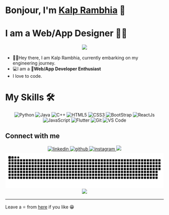 <h1>Bonjour, I'm <a target="_blank" href="https://palash2911.github.io/All-About-Me/">Kalp Rambhia</a> 🤝</h1></h1>
<h1>I am a Web/App Designer 📱📱</h1>


<p align="center">

<img src="https://github-readme-streak-stats.herokuapp.com/?user=kalp1210"/>
 
</p>

- 👨‍🎓Hey there, I am Kalp Rambhia, currently embarking on my engineering journey.<br/>
- 💻I am a 📱**Web/App Developer Enthusiast**<br/>
- I love to code.<br/>

<h1>My Skills 🛠</h1>

<p align="center"> 
<img alt="Python" src="https://img.shields.io/badge/python-3670A0?style=for-the-badge&logo=python&logoColor=ffdd54"/>
<img alt="Java" src="https://img.shields.io/badge/java-%23ED8B00.svg?&style=for-the-badge&logo=java&logoColor=white" />
<img alt="C++" src="https://img.shields.io/badge/c++-%2300599C.svg?style=for-the-badge&logo=c%2B%2B&logoColor=white" />
<!-- <img alt="MarkDown" src="https://img.shields.io/badge/markdown-%23000000.svg?style=for-the-badge&logo=markdown&logoColor=white"/> -->
<img alt="HTML5" src="https://img.shields.io/badge/html5-%23E34F26.svg?&style=for-the-badge&logo=html5&logoColor=white" />
<img alt="CSS3" src="https://img.shields.io/badge/css3-%231572B6.svg?&style=for-the-badge&logo=css3&logoColor=white" />
<img alt="BootStrap" src="https://img.shields.io/badge/bootstrap-%23563D7C.svg?style=for-the-badge&logo=bootstrap&logoColor=white" />
<img alt="ReactJs" src="https://img.shields.io/badge/React-20232A?style=for-the-badge&logo=react&logoColor=61DAFB" />
<!-- <img alt="VueJs" src="https://img.shields.io/badge/vuejs-%2335495e.svg?style=for-the-badge&logo=vuedotjs&logoColor=%234FC08D" /> -->
<img alt="JavaScript" src="https://img.shields.io/badge/javascript-%23323330.svg?&style=for-the-badge&logo=javascript&logoColor=%23F7DF1E" />
<!-- <!-- <img alt="Kotlin" src="https://img.shields.io/badge/-Kotlin-orange?&style=for-the-badge&logo=kotlin&logoColor=white" /> -->
<img alt="Flutter" src="https://img.shields.io/badge/-Flutter-white?&style=for-the-badge&logo=flutter&logoColor=blue" />
<!-- <img alt="Firebase" src="https://img.shields.io/badge/Firebase-ffdd00?style=for-the-badge&logo=firebase&logoColor=orange" /> -->
<!-- <img alt="My SQL" src="https://img.shields.io/badge/mysql-00000F.svg?style=for-the-badge&logo=mysql&logoColor=white" /> --> 
<img alt="Git" src="https://img.shields.io/badge/github-%23121011.svg?style=for-the-badge&logo=github&logoColor=white" />
<!-- <img alt="Google Cloud" src="https://img.shields.io/badge/Google_Cloud-4285F4?style=for-the-badge&logo=google-cloud&logoColor=white" /> -->
<img alt="VS Code" src="https://img.shields.io/badge/Visual_Studio_Code-0078D4?style=for-the-badge&logo=visual%20studio%20code&logoColor=white" />
<!-- <img alt="IntelliJIDEA" src="https://img.shields.io/badge/IntelliJIDEA-000000.svg?style=for-the-badge&logo=intellij-idea&logoColor=white" />
<img alt="Android Studio" src="https://img.shields.io/badge/Android_Studio-white?style=for-the-badge&logo=androidstudio&logoColor=0077b6" /> -->
</p>


## Connect with me  
<div align="center">
 <a href="https://www.linkedin.com/in/kalp-rambhia/" target="_blank">
<img src=https://img.shields.io/badge/linkedin-%231E77B5.svg?&style=for-the-badge&logo=linkedin&logoColor=white alt=linkedin style="margin-bottom: 5px;" />
</a>

<a href="https://github.com/Kalp1210" target="_blank">
<img src=https://img.shields.io/badge/github-%2324292e.svg?&style=for-the-badge&logo=github&logoColor=white alt=github style="margin-bottom: 5px;" />
</a>

<a href="https://www.instagram.com/kalp_rambhia/" target="_blank">
<img src=https://img.shields.io/badge/instagram-%23000000.svg?&style=for-the-badge&logo=instagram&logoColor=white alt=instagram style="margin-bottom: 5px;" />
</a>

<a href="mailto:rambhiakalp@gmail.com" target="_blank">
<img src="https://img.shields.io/badge/Gmail-D14836?style=for-the-badge&logo=gmail&logoColor=white" />
</a>
</div>


<!-- <div align="center">
### Recent Projects 👨‍💻
<img src="https://github-readme-stats.vercel.app/api/pin/?username=Palash2911&repo=Athena&show_icons=true&theme=nightowl"> 
<img src="https://github-readme-stats.vercel.app/api/pin/?username=Palash2911&repo=Aikyam&show_icons=true&theme=dark"> 
<img src="https://github-readme-stats.vercel.app/api/pin/?username=Palash2911&repo=Propmart_Final&show_icons=true&theme=great-gatsby"> 
<img src="https://github-readme-stats.vercel.app/api/pin/?username=Palash2911&repo=T-vis&show_icons=true&theme=blue-green">                                               </div> -->

<div align="center">
<img src="https://github.com/kothariji/kothariji/blob/master/github-user-contribution.svg"></img/>
</div>

<div align="center">
<img src="https://img.shields.io/github/followers/Kalp1210.svg?style=social&label=Follow"></img>
</div>
 
---

Leave a ⭐ from [here](https://github.com/Kalp1210/Kalp1210) if you like 😁
